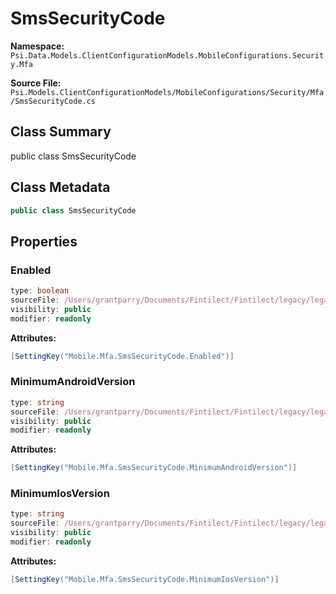 # SmsSecurityCode

**Namespace:** `Psi.Data.Models.ClientConfigurationModels.MobileConfigurations.Security.Mfa`

**Source File:** `Psi.Models.ClientConfigurationModels/MobileConfigurations/Security/Mfa/SmsSecurityCode.cs`

## Class Summary

public class SmsSecurityCode

## Class Metadata

```typescript
public class SmsSecurityCode
```

## Properties

### Enabled

```typescript
type: boolean
sourceFile: /Users/grantparry/Documents/Fintilect/Fintilect/legacy/legacy-apis/Psi.Models.ClientConfigurationModels/MobileConfigurations/Security/Mfa/SmsSecurityCode.cs
visibility: public
modifier: readonly
```

**Attributes:**
```csharp
[SettingKey("Mobile.Mfa.SmsSecurityCode.Enabled")]
```

### MinimumAndroidVersion

```typescript
type: string
sourceFile: /Users/grantparry/Documents/Fintilect/Fintilect/legacy/legacy-apis/Psi.Models.ClientConfigurationModels/MobileConfigurations/Security/Mfa/SmsSecurityCode.cs
visibility: public
modifier: readonly
```

**Attributes:**
```csharp
[SettingKey("Mobile.Mfa.SmsSecurityCode.MinimumAndroidVersion")]
```

### MinimumIosVersion

```typescript
type: string
sourceFile: /Users/grantparry/Documents/Fintilect/Fintilect/legacy/legacy-apis/Psi.Models.ClientConfigurationModels/MobileConfigurations/Security/Mfa/SmsSecurityCode.cs
visibility: public
modifier: readonly
```

**Attributes:**
```csharp
[SettingKey("Mobile.Mfa.SmsSecurityCode.MinimumIosVersion")]
```
